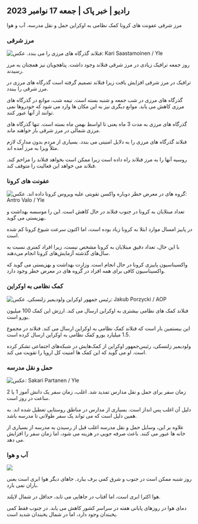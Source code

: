 ## رادیو \| خبر پاک \| جمعه 17 نوامبر 2023

مرز شرقی عفونت های کرونا کمک نظامی به اوکراین حمل و نقل مدرسه. آب و هوا

### مرز شرقی

![فنلاند گذرگاه های مرزی را می بندد. عکس: Kari Saastamoinen / Yle](https://images.cdn.yle.fi/image/upload/c_crop,h_2908,w_5178,x_0,y_0/ar_1.7777777777777777,c_fill,g_50,h_10,h_17q_auto:eco/f_auto/fl_lossy/v1699908616/39-1200025655285565477b)

روز جمعه ترافیک زیادی در مرز شرقی فنلاند وجود داشت. پناهجویان نیز همچنان به مرز رسیدند.

ترافیک در مرز شرقی افزایش یافت زیرا فنلاند تصمیم گرفته است گذرگاه های مرزی در مرز شرقی را ببندد.

گذرگاه های مرزی در شب جمعه و شنبه بسته است. نیمه شب، موانع در گذرگاه های مرزی کاهش می یابد. موانع دیگری نیز به این مکان ها وارد می شود که خودروها نمی توانند از آنها عبور کنند.

گذرگاه های مرزی به مدت 3 ماه یعنی تا اواسط بهمن ماه بسته است. تنها گذرگاه های مرزی شمالی در مرز شرقی باز خواهند ماند.

فنلاند گذرگاه های مرزی را به دلایل امنیتی می بندد. بسیاری از مردم بدون مدارک لازم مثلاً ویزا به مرز آمده اند.

روسیه آنها را به مرز فنلاند راه داده است زیرا ممکن است بخواهد فنلاند را مزاحم کند. فنلاند می خواهد این فعالیت را متوقف کند.

### عفونت های کرونا

![گروه های در معرض خطر دوباره واکسن تقویتی علیه ویروس کرونا داده اند. عکس: Antro Valo / Yle](https://images.cdn.yle.fi/image/upload/c_crop,h_3247,w_5773,x_0,y_601/ar_1.77777777777777777,c_fill,g_faces,h_1210,h_1200q_auto:eco/f_auto/fl_lossy/v1699867130/39-11997076551e51acfff3)

تعداد مبتلایان به کرونا در جنوب فنلاند در حال کاهش است. این را موسسه بهداشت و بهزیستی می گوید.

در پاییز امسال موارد ابتلا به کرونا زیاد بوده است، اما اکنون سرعت شیوع کرونا کم شده است.

با این حال، تعداد دقیق مبتلایان به کرونا مشخص نیست، زیرا افراد کمتری نسبت به سال‌های گذشته آزمایش‌های کرونا انجام می‌دهند.

واکسیناسیون پاییزی کرونا در حال انجام است. وزارت بهداشت و بهزیستی می گوید که واکسیناسیون کافی برای همه افراد در گروه های در معرض خطر وجود دارد.

### کمک نظامی به اوکراین

![رئیس جمهور اوکراین ولودیمیر زلنسکی. عکس: Jakub Porzycki / AOP](https://images.cdn.yle.fi/image/upload/c_crop,h_1393,w_2477,x_0,y_0/ar_1.7777777777777777,c_fill,g_faces,h_120/h_120q_auto:eco/f_auto/fl_lossy/v1696579988/39-1182210651fc13097ccb)

فنلاند کمک های نظامی بیشتری به اوکراین ارسال می کند. ارزش این کمک 100 میلیون یورو است.

این بیستمین بار است که فنلاند کمک نظامی به اوکراین ارسال می کند. فنلاند در مجموع 1.5 میلیارد یورو کمک نظامی به اوکراین ارسال کرده است.

ولودیمیر زلنسکی، رئیس‌جمهور اوکراین از کمک‌هایش در شبکه‌های اجتماعی تشکر کرده است. او می گوید که این کمک ها امنیت کل اروپا را تقویت می کند.

### حمل و نقل مدرسه

![ عکس: Sakari Partanen / Yle](https://images.cdn.yle.fi/image/upload/c_crop,h_1494,w_2655,x_0,y_0/ar_1.7777777777777777,c_fill,g_07,w_21,h_1.0/q_auto:eco/f_auto/fl_lossy/v1677057284/39-107608063f5dc988d5c3)

زمان سفر برای حمل و نقل مدارس تمدید شد. اغلب، زمان سفر یک دانش آموز 1 یا 2 ساعت در روز است.

دلیل آن اغلب پس انداز است. بسیاری از مدارس در مناطق روستایی تعطیل شده اند. به همین دلیل است که می تواند یک سفر طولانی تا مدرسه باشد.

علاوه بر این، وسایل حمل و نقل مدرسه اغلب قبل از رسیدن به مدرسه از بسیاری از خانه ها عبور می کنند. باعث صرفه جویی در هزینه می شود، اما زمان سفر را افزایش می دهد.

### آب و هوا

![](https://images.cdn.yle.fi/image/upload/c_crop,h_1080,w_1919,x_0,y_0/ar_1.7777777777777777,c_fill,g_faces,h_675,w_1200d/f_auto/fl_lossy/v1700238427/39-120255565579437e32dc)

روز شنبه ممکن است در جنوب و شرق کمی برف ببارد. جاهای دیگر هوا ابری است یعنی باران نمی بارد.

هوا اکثرا ابری است، اما آفتاب در جاهایی می تابد، حداقل در شمال لاپلند.

دمای هوا در روزهای پایانی هفته در سراسر کشور کاهش می یابد. در جنوب فقط کمی یخبندان وجود دارد، اما در شمال یخبندان شدید است.